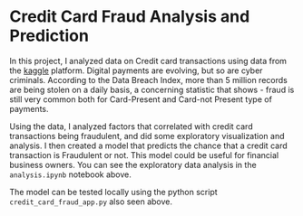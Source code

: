 # Credit Card Fraud Analysis and Prediction


In this project, I analyzed data on Credit card transactions using data from the [kaggle](https://www.kaggle.com/datasets/dhanushnarayananr/credit-card-fraud) platform.  Digital payments are evolving, but so are cyber criminals. According to the Data Breach Index, more than 5 million records are being stolen on a daily basis, a concerning statistic that shows - fraud is still very common both for Card-Present and Card-not Present type of payments.

Using the data, I analyzed factors that correlated with credit card transactions being fraudulent, and did some exploratory visualization and analysis.  I then created a model that predicts the chance that a credit card transaction is Fraudulent or not.  This model could be useful for financial business owners.  You can see the exploratory data analysis in the `analysis.ipynb` notebook above.  

The model can be tested locally using the python script `credit_card_fraud_app.py` also seen above.